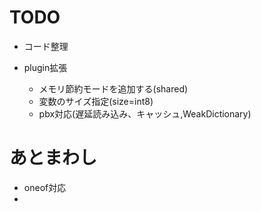 # TODO

* コード整理


* plugin拡張
  - メモリ節約モードを追加する(shared)
  * 変数のサイズ指定(size=int8)
  * pbx対応(遅延読み込み、キャッシュ,WeakDictionary)

# あとまわし

* oneof対応
* 